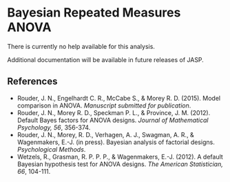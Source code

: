Bayesian Repeated Measures ANOVA
==========================

There is currently no help available for this analysis.

Additional documentation will be available in future releases of JASP.

References
-------
- Rouder, J. N., Engelhardt C. R., McCabe S., & Morey R. D. (2015). Model comparison in ANOVA. *Manuscript submitted for publication*.
- Rouder, J. N., Morey R. D., Speckman P. L., & Province, J. M. (2012). Default Bayes factors for ANOVA designs. *Journal of Mathematical Psychology, 56*, 356-374.
- Rouder, J. N., Morey, R. D., Verhagen, A. J., Swagman, A. R., & Wagenmakers, E.-J. (in press). Bayesian analysis of factorial designs. *Psychological Methods*.
- Wetzels, R., Grasman, R. P. P. P., & Wagenmakers, E.-J. (2012). A default Bayesian hypothesis test for ANOVA designs. *The American Statistician, 66*, 104-111.
